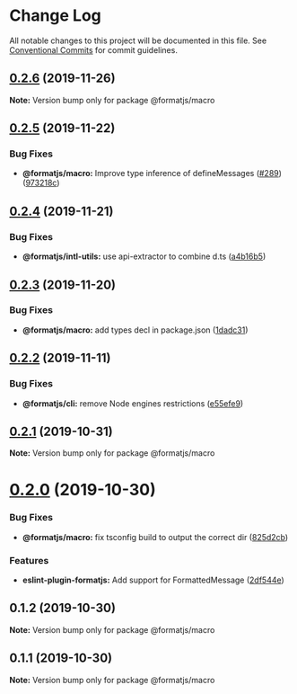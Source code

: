 # Change Log

All notable changes to this project will be documented in this file.
See [Conventional Commits](https://conventionalcommits.org) for commit guidelines.

## [0.2.6](https://github.com/formatjs/formatjs/compare/@formatjs/macro@0.2.5...@formatjs/macro@0.2.6) (2019-11-26)

**Note:** Version bump only for package @formatjs/macro





## [0.2.5](https://github.com/formatjs/formatjs/compare/@formatjs/macro@0.2.4...@formatjs/macro@0.2.5) (2019-11-22)


### Bug Fixes

* **@formatjs/macro:** Improve type inference of defineMessages ([#289](https://github.com/formatjs/formatjs/issues/289)) ([973218c](https://github.com/formatjs/formatjs/commit/973218c24b4c697d00fabab197a4177f4b356e71))





## [0.2.4](https://github.com/formatjs/formatjs/compare/@formatjs/macro@0.2.3...@formatjs/macro@0.2.4) (2019-11-21)


### Bug Fixes

* **@formatjs/intl-utils:** use api-extractor to combine d.ts ([a4b16b5](https://github.com/formatjs/formatjs/commit/a4b16b54f7cee23673701d285fffc6401536e926))





## [0.2.3](https://github.com/formatjs/formatjs/compare/@formatjs/macro@0.2.2...@formatjs/macro@0.2.3) (2019-11-20)


### Bug Fixes

* **@formatjs/macro:** add types decl in package.json ([1dadc31](https://github.com/formatjs/formatjs/commit/1dadc31e9fed8c551971cd6565410b3f900da567))





## [0.2.2](https://github.com/formatjs/formatjs/compare/@formatjs/macro@0.2.1...@formatjs/macro@0.2.2) (2019-11-11)


### Bug Fixes

* **@formatjs/cli:** remove Node engines restrictions ([e55efe9](https://github.com/formatjs/formatjs/commit/e55efe90edc8859b89978b2b8bd99c41c17c291f))





## [0.2.1](https://github.com/formatjs/formatjs/compare/@formatjs/macro@0.2.0...@formatjs/macro@0.2.1) (2019-10-31)

**Note:** Version bump only for package @formatjs/macro





# [0.2.0](https://github.com/formatjs/formatjs/compare/@formatjs/macro@0.1.2...@formatjs/macro@0.2.0) (2019-10-30)


### Bug Fixes

* **@formatjs/macro:** fix tsconfig build to output the correct dir ([825d2cb](https://github.com/formatjs/formatjs/commit/825d2cb035b76276be259fbff08e0bf456203207))


### Features

* **eslint-plugin-formatjs:** Add support for FormattedMessage ([2df544e](https://github.com/formatjs/formatjs/commit/2df544e6b56d314460204f3f6f11003b57eda47e))





## 0.1.2 (2019-10-30)

**Note:** Version bump only for package @formatjs/macro





## 0.1.1 (2019-10-30)

**Note:** Version bump only for package @formatjs/macro

